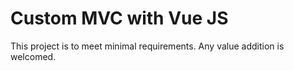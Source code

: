 # Custom MVC with Vue JS

This project is to meet minimal requirements. Any value addition is welcomed.